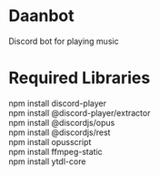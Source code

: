 # Daanbot
Discord bot for playing music


# Required Libraries
npm install discord-player<br>
npm install @discord-player/extractor<br>
npm install @discordjs/opus<br>
npm install @discordjs/rest<br>
npm install opusscript<br>
npm install ffmpeg-static<br>
npm install ytdl-core<br>
